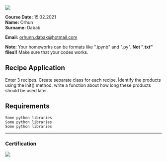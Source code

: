
![](img/logo.png)

**Course Date:** 15.02.2021  
**Name:** Orhun  
**Surname:** Dabak 

**Email:** orhunn.dabak@hotmail.com

**Note:** Your homeworks can be formats like ".ipynb" and ".py". **Not ".txt" files!!** Make sure that your codes works.  

## Recipe Application
Enter 3 recipes. Create separate class for each recipe. İdentify the products using the init() method.
write a function about how long these products should be used later.

## Requirements
```
Some python libraries
Some python libraries
Some python libraries
```
---

### Certification
![](img/certificate_ex.png)

